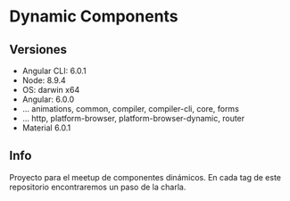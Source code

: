 # Dynamic Components

## Versiones


- Angular CLI: 6.0.1
- Node: 8.9.4
- OS: darwin x64
- Angular: 6.0.0
- ... animations, common, compiler, compiler-cli, core, forms
- ... http, platform-browser, platform-browser-dynamic, router
- Material 6.0.1

## Info
Proyecto para el meetup de componentes dinámicos. En cada tag de este repositorio encontraremos un paso de la charla. 

